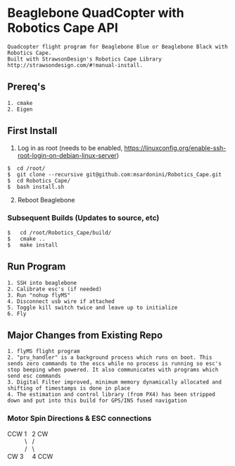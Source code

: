 # Beaglebone QuadCopter with Robotics Cape API
	Quadcopter flight program for Beaglebone Blue or Beaglebone Black with Robotics Cape. 
	Built with StrawsonDesign's Robotics Cape Library http://strawsondesign.com/#!manual-install.
	

## Prereq's

	1. cmake
	2. Eigen

## First Install

1. Log in as root (needs to be enabled, https://linuxconfig.org/enable-ssh-root-login-on-debian-linux-server)
  ```
$  cd /root/ 
$  git clone --recursive git@github.com:msardonini/Robotics_Cape.git
$  cd Robotics_Cape/
$  bash install.sh
```
2. Reboot Beaglebone

### Subsequent Builds (Updates to source, etc)
```
$	cd /root/Robotics_Cape/build/
$	cmake ..
$	make install

```

## Run Program
	1. SSH into beaglebone
	2. Calibrate esc's (if needed)
	3. Run "nohup flyMS"
	4. Disconnect usb wire if attached
	5. Toggle kill switch twice and leave up to initialize
	6. Fly


## Major Changes from Existing Repo
	1. flyMS flight program
	2. "pru_handler" is a background process which runs on boot. This sends zero commands to the escs while no process is running so esc's stop beeping when powered. It also communicates with programs which send esc commands 
	3. Digital Filter improved, minimum memory dynamically allocated and shifting of timestamps is done in place
	4. The estimation and control library (from PX4) has been stripped down and put into this build for GPS/INS fused navigation

### Motor Spin Directions & ESC connections  

  CCW 1	&nbsp;  2 CW			<br />
&nbsp;&nbsp;&nbsp;&nbsp;&nbsp;&nbsp;&nbsp;&nbsp;&nbsp; \ &nbsp; /	<br />
&nbsp;&nbsp;&nbsp;&nbsp;&nbsp;&nbsp;&nbsp;&nbsp;&nbsp; / &nbsp; \  	<br />
 CW 3 &nbsp; &nbsp;	   4 CCW		<br />
	





